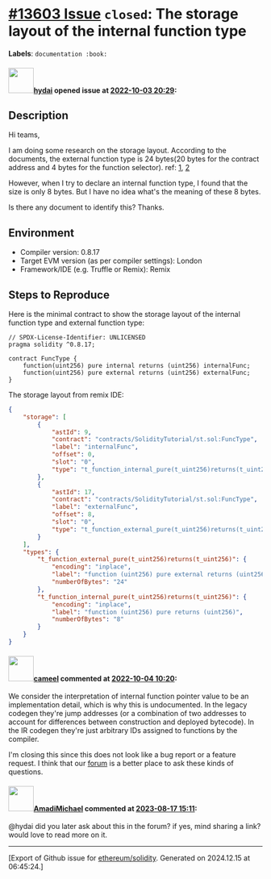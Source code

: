 # [\#13603 Issue](https://github.com/ethereum/solidity/issues/13603) `closed`: The storage layout of the internal function type
**Labels**: `documentation :book:`


#### <img src="https://avatars.githubusercontent.com/u/2776756?u=59d5d27d2860dd376d7d004e5d6334cdd2b0c327&v=4" width="50">[hydai](https://github.com/hydai) opened issue at [2022-10-03 20:29](https://github.com/ethereum/solidity/issues/13603):

## Description

Hi teams,

I am doing some research on the storage layout. According to the documents, the external function type is 24 bytes(20 bytes for the contract address and 4 bytes for the function selector). ref: [1], [2]

However, when I try to declare an internal function type, I found that the size is only 8 bytes. But I have no idea what's the meaning of these 8 bytes.

Is there any document to identify this?
Thanks.

## Environment

- Compiler version: 0.8.17
- Target EVM version (as per compiler settings): London
- Framework/IDE (e.g. Truffle or Remix): Remix

## Steps to Reproduce

Here is the minimal contract to show the storage layout of the internal function type and external function type:

```solidity
// SPDX-License-Identifier: UNLICENSED
pragma solidity ^0.8.17;

contract FuncType {
    function(uint256) pure internal returns (uint256) internalFunc;
    function(uint256) pure external returns (uint256) externalFunc;
}
```

The storage layout from remix IDE:
```json
{
	"storage": [
		{
			"astId": 9,
			"contract": "contracts/SolidityTutorial/st.sol:FuncType",
			"label": "internalFunc",
			"offset": 0,
			"slot": "0",
			"type": "t_function_internal_pure(t_uint256)returns(t_uint256)"
		},
		{
			"astId": 17,
			"contract": "contracts/SolidityTutorial/st.sol:FuncType",
			"label": "externalFunc",
			"offset": 8,
			"slot": "0",
			"type": "t_function_external_pure(t_uint256)returns(t_uint256)"
		}
	],
	"types": {
		"t_function_external_pure(t_uint256)returns(t_uint256)": {
			"encoding": "inplace",
			"label": "function (uint256) pure external returns (uint256)",
			"numberOfBytes": "24"
		},
		"t_function_internal_pure(t_uint256)returns(t_uint256)": {
			"encoding": "inplace",
			"label": "function (uint256) pure returns (uint256)",
			"numberOfBytes": "8"
		}
	}
}
```

[1]: https://docs.soliditylang.org/en/v0.8.17/abi-spec.html#function-selector
[2]: https://docs.soliditylang.org/en/v0.8.17/internals/layout_in_storage.html

#### <img src="https://avatars.githubusercontent.com/u/137030?v=4" width="50">[cameel](https://github.com/cameel) commented at [2022-10-04 10:20](https://github.com/ethereum/solidity/issues/13603#issuecomment-1266728253):

We consider the interpretation of internal function pointer value to be an implementation detail, which is why this is undocumented. In the legacy codegen they're jump addresses (or a combination of two addresses to account for differences between construction and deployed bytecode). In the IR codegen they're just arbitrary IDs assigned to functions by the compiler.

I'm closing this since this does not look like a bug report or a feature request. I think that our [forum](https://forum.soliditylang.org) is a better place to ask these kinds of questions.

#### <img src="https://avatars.githubusercontent.com/u/97467680?u=fdd2ce3c2d0678be1ce9f810babae8e7dcd88299&v=4" width="50">[AmadiMichael](https://github.com/AmadiMichael) commented at [2023-08-17 15:11](https://github.com/ethereum/solidity/issues/13603#issuecomment-1682458881):

@hydai did you later ask about this in the forum? if yes, mind sharing a link? would love to read more on it.


-------------------------------------------------------------------------------



[Export of Github issue for [ethereum/solidity](https://github.com/ethereum/solidity). Generated on 2024.12.15 at 06:45:24.]
